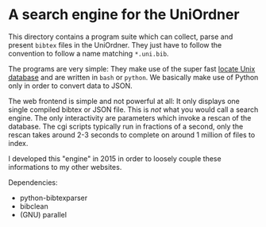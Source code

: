 # A search engine for the UniOrdner

This directory contains a program suite which can collect, parse and present
`bibtex` files in the UniOrdner. They just have to follow the convention
to follow a name matching `*.uni.bib`.

The programs are very simple: They make use of the super fast
[locate Unix database](https://en.wikipedia.org/wiki/Locate_(Unix)) and are
written in `bash` or `python`. We basically make use of Python only in order
to convert data to JSON.

The web frontend is simple and not powerful at all: It only displays one single
compiled bibtex or JSON file. This is *not* what you would call a search engine.
The only interactivity are parameters which invoke a rescan of the database.
The cgi scripts typically run in fractions of a second, only the rescan takes
around 2-3 seconds to complete on around 1 million of files to index.

I developed this "engine" in 2015 in order to loosely couple these informations
to my other websites.

Dependencies:

* python-bibtexparser
* bibclean
* (GNU) parallel
